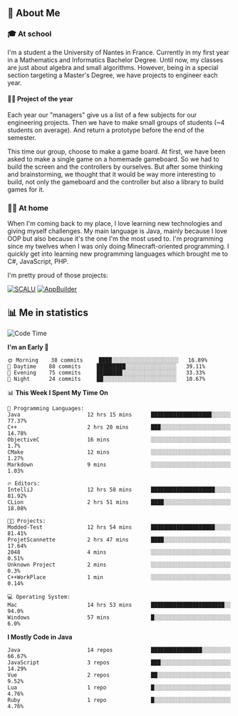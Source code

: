 ## 👀 About Me

### 🎓 At school

I'm a student a the University of Nantes in France. Currently in my first year in a Mathematics and Informatics Bachelor Degree. Until now, my classes are just about algebra and small algorithms. However, being in a special section targeting a Master's Degree, we have projects to engineer each year. 

#### 🔧🔬 Project of the year

Each year our "managers" give us a list of a few subjects for our engineering projects. Then we have to make small groups of students (~4 students on average). And return a prototype before the end of the semester.

This time our group, choose to make a game board. At first, we have been asked to make a single game on a homemade gameboard. So we had to build the screen and the controllers by ourselves. 
But after some thinking and brainstorming, we thought that it would be way more interesting to build, not only the gameboard and the controller but also a library to build games for it.

### 👨‍💻 At home

When I'm coming back to my place, I love learning new technologies and giving myself challenges. My main language is Java, mainly because I love OOP but also because it's the one I'm the most used to. I'm programming since my twelves when I was only doing Minecraft-oriented programming.  I quickly get into learning new programming languages which brought me to C#, JavaScript, PHP. 

I'm pretty proud of those projects:

[![SCALU](https://github-readme-stats.vercel.app/api/pin?username=renardfute&repo=SCALU)](https://github.com/renardfute/scalu)
[![AppBuilder](https://github-readme-stats.vercel.app/api/pin?username=pulsedev2&repo=AppBuilder)](https://github.com/pulsedev2/AppBuilder)

## 📊 Me in statistics
<!--START_SECTION:waka-->
![Code Time](http://img.shields.io/badge/Code%20Time-69%20hrs%2030%20mins-blue)

**I'm an Early 🐤** 

```text
🌞 Morning    38 commits     ████░░░░░░░░░░░░░░░░░░░░░   16.89% 
🌆 Daytime    88 commits     █████████░░░░░░░░░░░░░░░░   39.11% 
🌃 Evening    75 commits     ████████░░░░░░░░░░░░░░░░░   33.33% 
🌙 Night      24 commits     ██░░░░░░░░░░░░░░░░░░░░░░░   10.67%

```


📊 **This Week I Spent My Time On** 

```text
💬 Programming Languages: 
Java                     12 hrs 15 mins      ███████████████████░░░░░░   77.37% 
C++                      2 hrs 20 mins       ███░░░░░░░░░░░░░░░░░░░░░░   14.78% 
ObjectiveC               16 mins             ░░░░░░░░░░░░░░░░░░░░░░░░░   1.7% 
CMake                    12 mins             ░░░░░░░░░░░░░░░░░░░░░░░░░   1.27% 
Markdown                 9 mins              ░░░░░░░░░░░░░░░░░░░░░░░░░   1.03%

🔥 Editors: 
IntelliJ                 12 hrs 58 mins      ████████████████████░░░░░   81.92% 
CLion                    2 hrs 51 mins       ████░░░░░░░░░░░░░░░░░░░░░   18.08%

🐱‍💻 Projects: 
Modded-Test              12 hrs 54 mins      ████████████████████░░░░░   81.41% 
ProjetScannette          2 hrs 47 mins       ████░░░░░░░░░░░░░░░░░░░░░   17.64% 
2048                     4 mins              ░░░░░░░░░░░░░░░░░░░░░░░░░   0.51% 
Unknown Project          2 mins              ░░░░░░░░░░░░░░░░░░░░░░░░░   0.3% 
C++WorkPlace             1 min               ░░░░░░░░░░░░░░░░░░░░░░░░░   0.14%

💻 Operating System: 
Mac                      14 hrs 53 mins      ███████████████████████░░   94.0% 
Windows                  57 mins             █░░░░░░░░░░░░░░░░░░░░░░░░   6.0%

```

**I Mostly Code in Java** 

```text
Java                     14 repos            ████████████████░░░░░░░░░   66.67% 
JavaScript               3 repos             ███░░░░░░░░░░░░░░░░░░░░░░   14.29% 
Vue                      2 repos             ██░░░░░░░░░░░░░░░░░░░░░░░   9.52% 
Lua                      1 repo              █░░░░░░░░░░░░░░░░░░░░░░░░   4.76% 
Ruby                     1 repo              █░░░░░░░░░░░░░░░░░░░░░░░░   4.76%

```



<!--END_SECTION:waka-->
